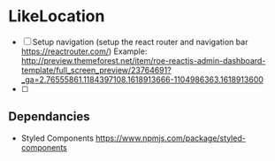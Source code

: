 # LikeLocation

- [ ] Setup navigation (setup the react router and navigation bar https://reactrouter.com/)
Example:
http://preview.themeforest.net/item/roe-reactjs-admin-dashboard-template/full_screen_preview/23764691?_ga=2.76555861.1184397108.1618913666-1104986363.1618913600
- [ ]

## Dependancies
- Styled Components https://www.npmjs.com/package/styled-components
